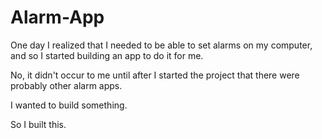 # Alarm-App

One day I realized that I needed to be able to set alarms on my computer, and so I started building an app to do it for me.

No, it didn't occur to me until after I started the project that there were probably other alarm apps.

I wanted to build something.

So I built this.

